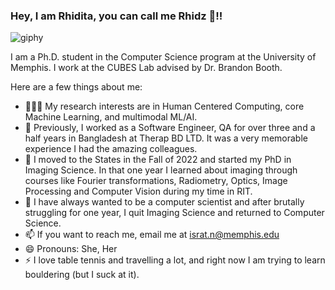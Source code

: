 ### Hey, I am Rhidita, you can call me Rhidz 👋!!
![giphy](https://github.com/Rhidz/Rhidz/assets/36930197/fb001767-2708-444d-8b60-f497f7e5f4a6)



I am a Ph.D. student in the Computer Science program at the University of Memphis. I work at the CUBES Lab advised by Dr. Brandon Booth.

Here are a few things about me:
- 👩🏻‍🔬 My research interests are in Human Centered Computing, core Machine Learning, and multimodal ML/AI. 
- 👯 Previously, I worked as a Software Engineer, QA for over three and a half years in Bangladesh at Therap BD LTD. It was a very memorable experience I had the amazing colleagues.
- 🤔 I moved to the States in the Fall of 2022 and started my PhD in Imaging Science. In that one year I learned about imaging through courses like Fourier transformations, Radiometry, Optics, Image Processing and Computer Vision during my time in RIT.  
- 🏫 I have always wanted to be a computer scientist and after brutally struggling for one year, I quit Imaging Science and returned to Computer Science.
- 📫 If you want to reach me, email me at israt.n@memphis.edu
- 😄 Pronouns: She, Her 
- ⚡ I love table tennis and travelling a lot, and right now I am trying to learn bouldering (but I suck at it).


